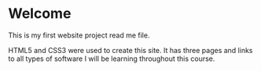 # Welcome

This is my first website project read me file.

HTML5 and CSS3 were used to create this site. It has three pages and links to all types of software I will be learning throughout this course.

